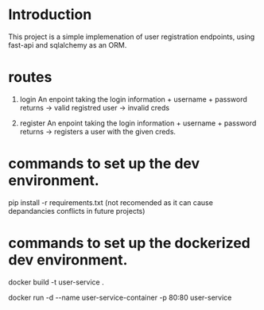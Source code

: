 # Introduction
This project is a simple implemenation of user registration endpoints,
using fast-api and sqlalchemy as an ORM.

# routes
1. login
    An enpoint taking the login information
        + username
        + password
    returns
        -> valid registred user
        -> invalid creds

2. register
    An enpoint taking the login information
        + username
        + password
    returns
        -> registers a user with the given creds.

# commands to set up the dev environment.
pip install -r requirements.txt 
(not recomended as it can cause depandancies conflicts in future projects)

# commands to set up the dockerized dev environment.
docker build -t user-service .

docker run -d --name user-service-container -p 80:80 user-service
